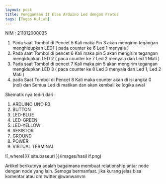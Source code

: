 ```yaml
---
layout: post
title: Penggunaan If Else Arduino Led dengan Protus
tags: [Tugas Kuliah]
---
```



 NIM : 211012000035
  1. Pada saat Tombol di Pencet 5 Kali maka Pin 3 akan mengirim tegangan menghidupkan LED1 ( pada counter ke 6 Led 1  menyala )
  2. Pada saat Tombol di pencet 6 Kali maka pin 5 akan mengirim tegangan mengidupkan LED 2 ( paca counter ke 7 Led 2  menyala dan Led 1 Mati )
  3. Pada saat Tombol di pencet 7 Kali maka pin 5 akan mengirim tegangan mengidupkan LED 3 ( paca counter ke 8 Led 3  menyala dan Led 1, Led 2 Mati )
  4. pada Saat Tombol di Pencet 8 Kali maka counter akan di isi angka 0 (nol) dan Semua Led di matikan dan akan kembali ke logika awal



<script src="https://gist.github.com/wanwanvm/534fc554c0b422682ed0f8c3670e33c1.js"></script>


Skematik nya tediri dari :
1. ARDUINO UNO R3.
2. BUTTON
3. LED-BLUE
4. LED-GREEN
5. LED-YELLOW
6. RESISTOR
7. GROUND
8. POWER
9. VIRTUAL TERMINAL


![_where]({{ site.baseurl }}/images/hasil if.png)
  
Artikel berikutnya adalah bagaimana membuat relationship antar node dengan node yang lain. Semoga bermanfaat.
jika kurang jelas bisa komentar atau dm twitter @wanwanvm
